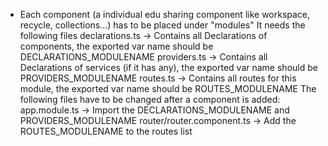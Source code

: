 - Each component (a individual edu sharing component like workspace, recycle, collections...) has to be placed under "modules"
	It needs the following files
		declarations.ts -> Contains all Declarations of components, the exported var name should be DECLARATIONS_MODULENAME
		providers.ts -> Contains all Declarations of services (if it has any), the exported var name should be PROVIDERS_MODULENAME
		routes.ts -> Contains all routes for this module, the exported var name should be ROUTES_MODULENAME
The following files have to be changed after a component is added:
	app.module.ts -> Import the DECLARATIONS_MODULENAME and PROVIDERS_MODULENAME
	router/router.component.ts -> Add the ROUTES_MODULENAME to the routes list

